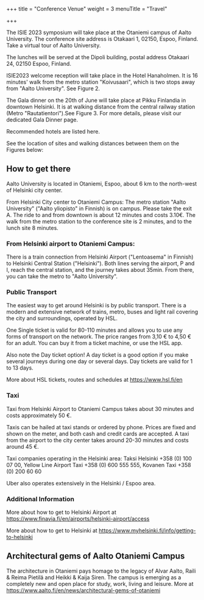 +++
title = "Conference Venue"
weight = 3
menuTitle = "Travel"


+++

The ISIE 2023 symposium will take place at the Otaniemi campus of Aalto University. The conference site address is Otakaari 1, 02150, Espoo, Finland. Take a virtual tour of Aalto University.

The lunches will be served at the Dipoli building, postal address Otakaari 24, 02150 Espoo, Finland.


ISIE2023 welcome reception will take place in the Hotel Hanaholmen. It is 16 minutes' walk from the metro station "Koivusaari", which is two stops away from "Aalto University". See Figure 2.

The Gala dinner on the 20th of June will take place at Pikku Finlandia in downtown Helsinki. It is at walking distance from the central railway station (Metro "Rautatientori").See Figure 3. For more details, please visit our dedicated Gala Dinner page.

Recommended hotels are listed here.

See the location of sites and walking distances between them on the Figures below:


## How to get there
Aalto University is located in Otaniemi, Espoo, about 6 km to the north-west of Helsinki city center.

From Helsinki City center to Otaniemi Campus:
The metro station "Aalto University" ("Aalto yliopisto" in Finnish) is on campus. Please take the exit A. The ride to and from downtown is about 12 minutes and costs 3.10€. The walk from the metro station to the conference site is 2 minutes, and to the lunch site 8 minutes.

### From Helsinki airport to Otaniemi Campus:
There is a train connection from Helsinki Airport ("Lentoasema" in Finnish) to Helsinki Central Station ("Helsinki"). Both lines serving the airport, P and I, reach the central station, and the journey takes about 35min. From there, you can take the metro to "Aalto University".

### Public Transport
The easiest way to get around Helsinki is by public transport. There is a modern and extensive network of trains, metro, buses and light rail covering the city and surroundings, operated by HSL.

One Single ticket is valid for 80-110 minutes and allows you to use any forms of transport on the network. The price ranges from 3,10 € to 4,50 € for an adult. You can buy it from a ticket machine, or use the HSL app.

Also note the Day ticket option! A day ticket is a good option if you make several journeys during one day or several days. Day tickets are valid for 1 to 13 days.

More about HSL tickets, routes and schedules at https://www.hsl.fi/en

### Taxi
Taxi from Helsinki Airport to Otaniemi Campus takes about 30 minutes and costs approximately 50 €.

Taxis can be hailed at taxi stands or ordered by phone. Prices are fixed and shown on the meter, and both cash and credit cards are accepted. A taxi from the airport to the city center takes around 20-30 minutes and costs around 45 €.

Taxi companies operating in the Helsinki area: Taksi Helsinki +358 (0) 100 07 00, Yellow Line Airport Taxi +358 (0) 600 555 555, Kovanen Taxi +358 (0) 200 60 60

Uber also operates extensively in the Helsinki / Espoo area.

### Additional Information
More about how to get to Helsinki Airport at https://www.finavia.fi/en/airports/helsinki-airport/access

More about how to get to Helsinki at https://www.myhelsinki.fi/info/getting-to-helsinki

## Architectural gems of Aalto Otaniemi Campus
The architecture in Otaniemi pays homage to the legacy of Alvar Aalto, Raili & Reima Pietilä and Heikki & Kaija Siren. The campus is emerging as a completely new and open place for study, work, living and leisure. More at https://www.aalto.fi/en/news/architectural-gems-of-otaniemi